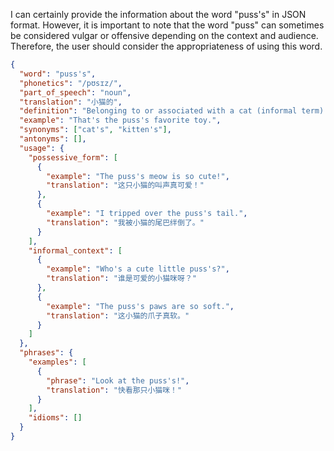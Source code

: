 I can certainly provide the information about the word "puss's" in JSON format. However, it is important to note that the word "puss" can sometimes be considered vulgar or offensive depending on the context and audience. Therefore, the user should consider the appropriateness of using this word.

```json
{
  "word": "puss's",
  "phonetics": "/pʊsɪz/",
  "part_of_speech": "noun",
  "translation": "小猫的",
  "definition": "Belonging to or associated with a cat (informal term).",
  "example": "That's the puss's favorite toy.",
  "synonyms": ["cat's", "kitten's"],
  "antonyms": [],
  "usage": {
    "possessive_form": [
      {
        "example": "The puss's meow is so cute!",
        "translation": "这只小猫的叫声真可爱！"
      },
      {
        "example": "I tripped over the puss's tail.",
        "translation": "我被小猫的尾巴绊倒了。"
      }
    ],
    "informal_context": [
      {
        "example": "Who's a cute little puss's?",
        "translation": "谁是可爱的小猫咪呀？"
      },
      {
        "example": "The puss's paws are so soft.",
        "translation": "这小猫的爪子真软。"
      }
    ]
  },
  "phrases": {
    "examples": [
      {
        "phrase": "Look at the puss's!",
        "translation": "快看那只小猫咪！"
      }
    ],
    "idioms": []
  }
}
```
 